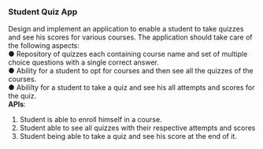 ### Student Quiz App
Design and implement an application to enable a student to take quizzes and see his scores for
various courses. The application should take care of the following aspects: <br/>
  ● Repository of quizzes each containing course name and set of multiple choice questions
  with a single correct answer.<br/>
  ● Ability for a student to opt for courses and then see all the quizzes of the courses.<br/>
  ● Abililty for a student to take a quiz and see his all attempts and scores for the quiz.<br/>
**APIs**:
  1. Student is able to enroll himself in a course.
  2. Student able to see all quizzes with their respective attempts and scores
  3. Student being able to take a quiz and see his score at the end of it.
